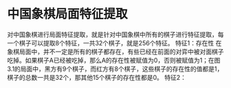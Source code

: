 # 中国象棋局面特征提取
对中国象棋进行局面特征提取，就是针对中国象棋中所有的棋子进行特征提取，每一个棋子可以提取8个特征，一共32个棋子，就是256个特征。
特征1：存在性
在象棋局面中，并不一定是所有的棋子都存在，有些已经在前面的对弈中被对面棋子吃掉。如果棋子A已经被吃掉，那么A的存在性被赋值为0，否则被赋值为1；在图3.1的局面中，黑方有9个棋子，而红方有8个棋子，这些棋子的存在性的值都是1，棋子的总数一共是32个，那其他15个棋子的存在性都是0。
特征2：

